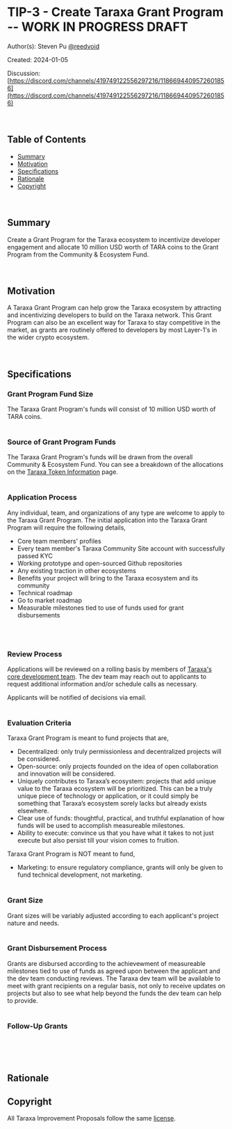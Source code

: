 # TIP-3 - Create Taraxa Grant Program -- WORK IN PROGRESS DRAFT 

Author(s): Steven Pu [@reedvoid](https://github.com/reedvoid)

Created: 2024-01-05

Discussion: [https://discord.com/channels/419749122556297216/1186694409572601856](https://discord.com/channels/419749122556297216/1186694409572601856)
<br><br><br>

## Table of Contents

- [Summary](#summary)
- [Motivation](#motivation)
- [Specifications](#specifications)
- [Rationale](#rationale)
- [Copyright](#copyright)
<br><br><br>

## Summary

Create a Grant Program for the Taraxa ecosystem to incentivize developer engagement and allocate 10 million USD worth of TARA coins to the Grant Program from the Community & Ecosystem Fund. 
<br><br><br>

## Motivation

A Taraxa Grant Program can help grow the Taraxa ecosystem by attracting and incentivizing developers to build on the Taraxa network. This Grant Program can also be an excellent way for Taraxa to stay competitive in the market, as grants are routinely offered to developers by most Layer-1's in the wider crypto ecosystem.
<br><br><br>

## Specifications

### Grant Program Fund Size

The Taraxa Grant Program's funds will consist of 10 million USD worth of TARA coins. 
<br><br>

### Source of Grant Program Funds 

The Taraxa Grant Program's funds will be drawn from the overall Community & Ecosystem Fund. You can see a breakdown of the allocations on the [Taraxa Token Information](https://token.taraxa.io/) page. 
<br><br>

### Application Process

Any individual, team, and organizations of any type are welcome to apply to the Taraxa Grant Program. The initial application into the Taraxa Grant Program will require the following details,

- Core team members' profiles
- Every team member's Taraxa Community Site account with successfully passed KYC
- Working prototype and open-sourced Github repositories
- Any existing traction in other ecosystems
- Benefits your project will bring to the Taraxa ecosystem and its community
- Technical roadmap
- Go to market roadmap
- Measurable milestones tied to use of funds used for grant disbursements

<br><br>

### Review Process

Applications will be reviewed on a rolling basis by members of [Taraxa's core development team](https://www.taraxa.io/team). The dev team may reach out to applicants to request additional information and/or schedule calls as necessary. 

Applicants will be notified of decisions via email.
<br><br>

### Evaluation Criteria

Taraxa Grant Program is meant to fund projects that are, 

- Decentralized: only truly permissionless and decentralized projects will be considered. 
- Open-source: only projects founded on the idea of open collaboration and innovation will be considered.
- Uniquely contributes to Taraxa’s ecosystem: projects that add unique value to the Taraxa ecosystem will be prioritized. This can be a truly unique piece of technology or application, or it could simply be something that Taraxa’s ecosystem sorely lacks but already exists elsewhere.
- Clear use of funds: thoughtful, practical, and truthful explanation of how funds will be used to accomplish measureable milestones. 
- Ability to execute: convince us that you have what it takes to not just execute but also persist till your vision comes to fruition. 

Taraxa Grant Program is NOT meant to fund, 

- Marketing: to ensure regulatory compliance, grants will only be given to fund technical development, not marketing.
<br><br>

### Grant Size

Grant sizes will be variably adjusted according to each applicant's project nature and needs. 
<br><br>

### Grant Disbursement Process

Grants are disbursed according to the achievewment of measureable milestones tied to use of funds as agreed upon between the applicant and the dev team conducting reviews. The Taraxa dev team will be available to meet with grant recipients on a regular basis, not only to receive updates on projects but also to see what help beyond the funds the dev team can help to provide.
<br><br>

### Follow-Up Grants 


<br><br><br>

## Rationale



## Copyright

All Taraxa Improvement Proposals follow the same [license](https://github.com/Taraxa-project/TIP/blob/main/LICENSE).

